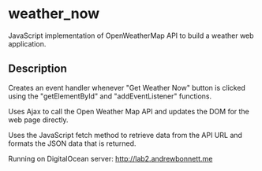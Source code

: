 # weather_now

JavaScript implementation of OpenWeatherMap API to build a weather web application.

## Description

Creates an event handler whenever "Get Weather Now" button is clicked using the "getElementById" and "addEventListener" functions.

Uses Ajax to call the Open Weather Map API and updates the DOM for the web page directly.

Uses the JavaScript fetch method to retrieve data from the API URL and formats the JSON data that is returned.

Running on DigitalOcean server: http://lab2.andrewbonnett.me

